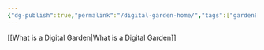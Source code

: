 ```yaml
---
{"dg-publish":true,"permalink":"/digital-garden-home/","tags":["gardenEntry"]}
---
```


[[What is a Digital Garden\|What is a Digital Garden]]